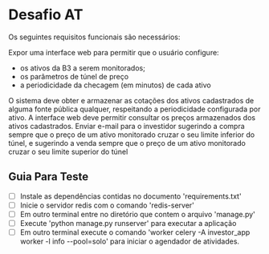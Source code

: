  # Desafio AT

Os seguintes requisitos funcionais são necessários:

Expor uma interface web para permitir que o usuário configure:

 * os ativos da B3 a serem monitorados;
 * os parâmetros de túnel de preço
 * a periodicidade da checagem (em minutos) de cada ativo

O sistema deve obter e armazenar as cotações dos ativos cadastrados de alguma fonte pública qualquer, respeitando a periodicidade configurada por ativo.
A interface web deve permitir consultar os preços armazenados dos ativos cadastrados.
Enviar e-mail para o investidor sugerindo a compra sempre que o preço de um ativo monitorado cruzar o seu limite inferior do túnel, e sugerindo a venda sempre que o preço de um ativo monitorado cruzar o seu limite superior do túnel

 ## Guia Para Teste
 - [ ] Instale as dependências contidas no documento 'requirements.txt'
 - [ ] Inicie o servidor redis com o comando 'redis-server'
 - [ ] Em outro terminal entre no diretório que contem o arquivo 'manage.py'
 - [ ] Execute 'python manage.py runserver' para executar a aplicação
 - [ ] Em outro terminal execute o comando 'worker celery -A investor_app worker -l info --pool=solo' para iniciar o agendador de atividades.
